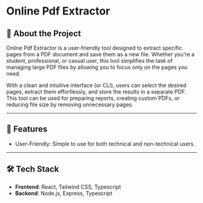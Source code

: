 # Online Pdf Extractor

## 🚀 About the Project

Online Pdf Extractor is a user-friendly tool designed to extract specific pages from a PDF document and save them as a new file. Whether you're a student, professional, or casual user, this tool simplifies the task of managing large PDF files by allowing you to focus only on the pages you need.

With a clean and intuitive interface (or CLI), users can select the desired pages, extract them effortlessly, and store the results in a separate PDF. This tool can be used for preparing reports, creating custom PDFs, or reducing file size by removing unnecessary pages.

---

## 🌟 Features

- User-Friendly: Simple to use for both technical and non-technical users.

---

## 🛠️ Tech Stack

- **Frontend**: React, Tailwind CSS, Typescript
- **Backend**: Node.js, Express, Typescript



